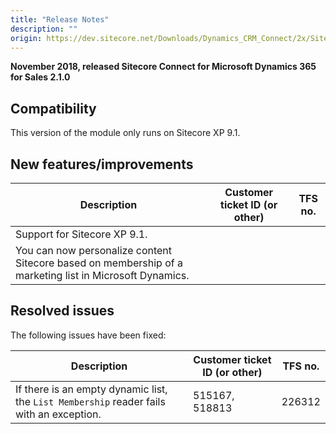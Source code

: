```yaml
---
title: "Release Notes"
description: ""
origin: https://dev.sitecore.net/Downloads/Dynamics_CRM_Connect/2x/Sitecore_Connect_for_Microsoft_Dynamics_365_for_Sales_210/Release_Notes
---
```


**November 2018, released Sitecore Connect for Microsoft Dynamics 365 for Sales 2.1.0**

## Compatibility

This version of the module only runs on Sitecore XP 9.1.

## New features/improvements

 | Description | Customer ticket ID (or other) | TFS no. |
 | --- | --- | --- |
 | Support for Sitecore XP 9.1. |  |  |
 | You can now personalize content Sitecore based on membership of a marketing list in Microsoft Dynamics.​ |  |  |

## Resolved issues

The following issues have been fixed:

 | Description | Customer ticket ID (or other) | TFS no. |
 | --- | --- | --- |
 | If there is an empty dynamic list, ​the `List Membership` reader fails with an exception. | 515167, 518813 | 226312 |